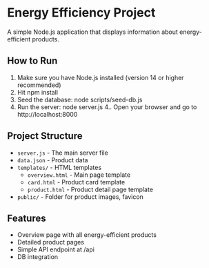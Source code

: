 # Energy Efficiency Project

A simple Node.js application that displays information about energy-efficient products.

## How to Run

1. Make sure you have Node.js installed (version 14 or higher recommended)
2. Hit npm install
3. Seed the database: node scripts/seed-db.js
3. Run the server: node server.js
4.. Open your browser and go to http://localhost:8000

## Project Structure

- `server.js` - The main server file
- `data.json` - Product data
- `templates/` - HTML templates
  - `overview.html` - Main page template
  - `card.html` - Product card template
  - `product.html` - Product detail page template
- `public/` - Folder for product images, favicon

## Features

- Overview page with all energy-efficient products
- Detailed product pages
- Simple API endpoint at /api
- DB integration
